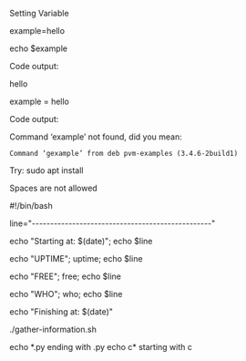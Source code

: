 Setting Variable

example=hello

echo $example

Code output:

hello

example = hello

Code output:

Command ‘example’ not found, did you mean:

    Command ‘gexample’ from deb pvm-examples (3.4.6-2build1)

Try: sudo apt install <deb name>

Spaces are not allowed

#!/bin/bash

line="-------------------------------------------------"

echo "Starting at: $(date)"; echo $line

echo "UPTIME"; uptime; echo $line

echo "FREE"; free; echo $line

echo "WHO"; who; echo $line

echo "Finishing at: $(date)"

./gather-information.sh

echo \*.py
ending with .py
echo c\*
starting with c
